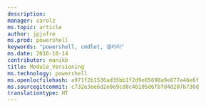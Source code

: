 ```yaml
---
description: 
manager: carolz
ms.topic: article
author: jpjofre
ms.prod: powershell
keywords: "powershell, cmdlet, 갤러리"
ms.date: 2016-10-14
contributor: manikb
title: Module_Versioning
ms.technology: powershell
ms.openlocfilehash: a971f2b1536ad35bb1f2d9e85698a9e877a46e6f
ms.sourcegitcommit: c732e3ee6d2e0e9cd8c40105d6fbfd4d207b730d
translationtype: HT
---
```

